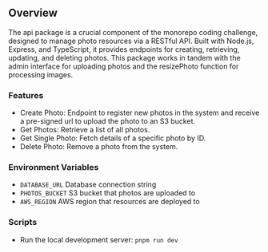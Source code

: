 ## Overview
The api package is a crucial component of the monorepo coding challenge, designed to manage photo resources via a RESTful API. Built with Node.js, Express, and TypeScript, it provides endpoints for creating, retrieving, updating, and deleting photos. This package works in tandem with the admin interface for uploading photos and the resizePhoto function for processing images.

### Features
- Create Photo: Endpoint to register new photos in the system and receive a pre-signed url to upload the photo to an S3 bucket.
- Get Photos: Retrieve a list of all photos.
- Get Single Photo: Fetch details of a specific photo by ID.
- Delete Photo: Remove a photo from the system.

### Environment Variables
- `DATABASE_URL` Database connection string
- `PHOTOS_BUCKET` S3 bucket that photos are uploaded to
- `AWS_REGION` AWS region that resources are deployed to

### Scripts
- Run the local development server: `pnpm run dev`
